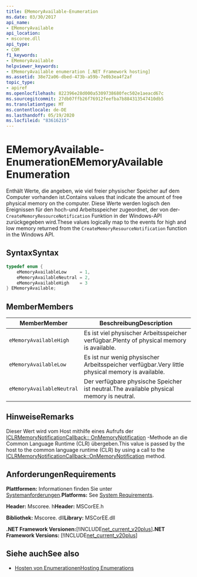 ```yaml
---
title: EMemoryAvailable-Enumeration
ms.date: 03/30/2017
api_name:
- EMemoryAvailable
api_location:
- mscoree.dll
api_type:
- COM
f1_keywords:
- EMemoryAvailable
helpviewer_keywords:
- EMemoryAvailable enumeration [.NET Framework hosting]
ms.assetid: 38e72a06-dbed-473b-a59b-7e0b3ea4f2af
topic_type:
- apiref
ms.openlocfilehash: 822396e28d000a5309738680fec502e1aeacd67c
ms.sourcegitcommit: 27db07ffb26f76912feefba7b884313547410db5
ms.translationtype: MT
ms.contentlocale: de-DE
ms.lasthandoff: 05/19/2020
ms.locfileid: "83616215"
---
```

# <a name="ememoryavailable-enumeration"></a><span data-ttu-id="5bd92-102">EMemoryAvailable-Enumeration</span><span class="sxs-lookup"><span data-stu-id="5bd92-102">EMemoryAvailable Enumeration</span></span>
<span data-ttu-id="5bd92-103">Enthält Werte, die angeben, wie viel freier physischer Speicher auf dem Computer vorhanden ist.</span><span class="sxs-lookup"><span data-stu-id="5bd92-103">Contains values that indicate the amount of free physical memory on the computer.</span></span> <span data-ttu-id="5bd92-104">Diese Werte werden logisch den Ereignissen für den hoch-und Arbeitsspeicher zugeordnet, der von der- `CreateMemoryResourceNotification` Funktion in der Windows-API zurückgegeben wird.</span><span class="sxs-lookup"><span data-stu-id="5bd92-104">These values logically map to the events for high and low memory returned from the `CreateMemoryResourceNotification` function in the Windows API.</span></span>  
  
## <a name="syntax"></a><span data-ttu-id="5bd92-105">Syntax</span><span class="sxs-lookup"><span data-stu-id="5bd92-105">Syntax</span></span>  
  
```cpp  
typedef enum {  
    eMemoryAvailableLow     = 1,  
    eMemoryAvailableNeutral = 2,  
    eMemoryAvailableHigh    = 3
} EMemoryAvailable;  
```  
  
## <a name="members"></a><span data-ttu-id="5bd92-106">Member</span><span class="sxs-lookup"><span data-stu-id="5bd92-106">Members</span></span>  
  
|<span data-ttu-id="5bd92-107">Member</span><span class="sxs-lookup"><span data-stu-id="5bd92-107">Member</span></span>|<span data-ttu-id="5bd92-108">Beschreibung</span><span class="sxs-lookup"><span data-stu-id="5bd92-108">Description</span></span>|  
|------------|-----------------|  
|`eMemoryAvailableHigh`|<span data-ttu-id="5bd92-109">Es ist viel physischer Arbeitsspeicher verfügbar.</span><span class="sxs-lookup"><span data-stu-id="5bd92-109">Plenty of physical memory is available.</span></span>|  
|`eMemoryAvailableLow`|<span data-ttu-id="5bd92-110">Es ist nur wenig physischer Arbeitsspeicher verfügbar.</span><span class="sxs-lookup"><span data-stu-id="5bd92-110">Very little physical memory is available.</span></span>|  
|`eMemoryAvailableNeutral`|<span data-ttu-id="5bd92-111">Der verfügbare physische Speicher ist neutral.</span><span class="sxs-lookup"><span data-stu-id="5bd92-111">The available physical memory is neutral.</span></span>|  
  
## <a name="remarks"></a><span data-ttu-id="5bd92-112">Hinweise</span><span class="sxs-lookup"><span data-stu-id="5bd92-112">Remarks</span></span>  
 <span data-ttu-id="5bd92-113">Dieser Wert wird vom Host mithilfe eines Aufrufs der [ICLRMemoryNotificationCallback:: OnMemoryNotification](iclrmemorynotificationcallback-onmemorynotification-method.md) -Methode an die Common Language Runtime (CLR) übergeben.</span><span class="sxs-lookup"><span data-stu-id="5bd92-113">This value is passed by the host to the common language runtime (CLR) by using a call to the [ICLRMemoryNotificationCallback::OnMemoryNotification](iclrmemorynotificationcallback-onmemorynotification-method.md) method.</span></span>  
  
## <a name="requirements"></a><span data-ttu-id="5bd92-114">Anforderungen</span><span class="sxs-lookup"><span data-stu-id="5bd92-114">Requirements</span></span>  
 <span data-ttu-id="5bd92-115">**Plattformen:** Informationen finden Sie unter [Systemanforderungen](../../get-started/system-requirements.md).</span><span class="sxs-lookup"><span data-stu-id="5bd92-115">**Platforms:** See [System Requirements](../../get-started/system-requirements.md).</span></span>  
  
 <span data-ttu-id="5bd92-116">**Header:** Mscoree. h</span><span class="sxs-lookup"><span data-stu-id="5bd92-116">**Header:** MSCorEE.h</span></span>  
  
 <span data-ttu-id="5bd92-117">**Bibliothek:** Mscoree. dll</span><span class="sxs-lookup"><span data-stu-id="5bd92-117">**Library:** MSCorEE.dll</span></span>  
  
 <span data-ttu-id="5bd92-118">**.NET Framework Versionen:**[!INCLUDE[net_current_v20plus](../../../../includes/net-current-v20plus-md.md)]</span><span class="sxs-lookup"><span data-stu-id="5bd92-118">**.NET Framework Versions:** [!INCLUDE[net_current_v20plus](../../../../includes/net-current-v20plus-md.md)]</span></span>  
  
## <a name="see-also"></a><span data-ttu-id="5bd92-119">Siehe auch</span><span class="sxs-lookup"><span data-stu-id="5bd92-119">See also</span></span>

- [<span data-ttu-id="5bd92-120">Hosten von Enumerationen</span><span class="sxs-lookup"><span data-stu-id="5bd92-120">Hosting Enumerations</span></span>](hosting-enumerations.md)
